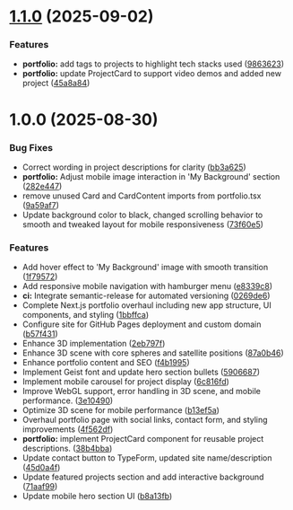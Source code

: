 # [1.1.0](https://github.com/JMDPatterson/portfolio/compare/v1.0.0...v1.1.0) (2025-09-02)


### Features

* **portfolio:** add tags to projects to highlight tech stacks used ([9863623](https://github.com/JMDPatterson/portfolio/commit/9863623135d97167f6366f51a10f4cb1685e54d4))
* **portfolio:** update ProjectCard to support video demos and added new project ([45a8a84](https://github.com/JMDPatterson/portfolio/commit/45a8a84f2aed243e3bf36527f1306db1575f74eb))

# 1.0.0 (2025-08-30)


### Bug Fixes

* Correct wording in project descriptions for clarity ([bb3a625](https://github.com/JMDPatterson/portfolio/commit/bb3a6251e253796f581e4337002473b20a8579a1))
* **portfolio:** Adjust mobile image interaction in 'My Background' section ([282e447](https://github.com/JMDPatterson/portfolio/commit/282e4478cda31e44e9d11c297a8cb392f36dfc79))
* remove unused Card and CardContent imports from portfolio.tsx ([9a59af7](https://github.com/JMDPatterson/portfolio/commit/9a59af7f7f9bb6391cb8f34e425d83ca935bf371))
* Update background color to black, changed scrolling behavior to smooth and tweaked layout for mobile responsiveness ([73f60e5](https://github.com/JMDPatterson/portfolio/commit/73f60e594e65910108bdf84879e0bd51c19a92f5))


### Features

* Add hover effect to 'My Background' image with smooth transition ([1f79572](https://github.com/JMDPatterson/portfolio/commit/1f79572d12993b5e594ee71ba0c005465ba768ae))
* Add responsive mobile navigation with hamburger menu ([e8339c8](https://github.com/JMDPatterson/portfolio/commit/e8339c894731d95be6e10b6cf6d4215f011f0e75))
* **ci:** Integrate semantic-release for automated versioning ([0269de6](https://github.com/JMDPatterson/portfolio/commit/0269de636a425035fc008418f3701164e9bc602c))
* Complete Next.js portfolio overhaul including new app structure, UI components, and styling ([1bbffca](https://github.com/JMDPatterson/portfolio/commit/1bbffca42a7aaf016e7ee016a61aacc1230c65f7))
* Configure site for GitHub Pages deployment and custom domain ([b57f431](https://github.com/JMDPatterson/portfolio/commit/b57f43119742b61f80515b105b13f57964563fa5))
* Enhance 3D implementation ([2eb797f](https://github.com/JMDPatterson/portfolio/commit/2eb797fd9029862da75aed8fcc6b9f80fb2cda9e))
* Enhance 3D scene with core spheres and satellite positions ([87a0b46](https://github.com/JMDPatterson/portfolio/commit/87a0b46a7b210bea6969eecda4c4d310679389a8))
* Enhance portfolio content and SEO ([f4b1995](https://github.com/JMDPatterson/portfolio/commit/f4b19957d2d8b676b3682925722c958d21c1a1bf))
* Implement Geist font and update hero section bullets ([5906687](https://github.com/JMDPatterson/portfolio/commit/5906687bf400f2689e0ae8b7c564f6641e902333))
* Implement mobile carousel for project display ([6c816fd](https://github.com/JMDPatterson/portfolio/commit/6c816fd5ea9376a654c9cd50e9386375ed84acee))
* Improve WebGL support, error handling in 3D scene, and mobile performance. ([3e10490](https://github.com/JMDPatterson/portfolio/commit/3e1049099e011735692eec13b3b3dac959ef0c2e))
* Optimize 3D scene for mobile performance ([b13ef5a](https://github.com/JMDPatterson/portfolio/commit/b13ef5ae4a1b06fcaa7ef50733a87993e40f60e0))
* Overhaul portfolio page with social links, contact form, and styling improvements ([4f562df](https://github.com/JMDPatterson/portfolio/commit/4f562dfdd3bd5b146ab573c185700f7c149f5fbc))
* **portfolio:** implement ProjectCard component for reusable project descriptions. ([38b4bba](https://github.com/JMDPatterson/portfolio/commit/38b4bba5d7bcfb7cfea5f3cc5197fbe0b6c32273))
* Update contact button to TypeForm, updated site name/description ([45d0a4f](https://github.com/JMDPatterson/portfolio/commit/45d0a4f31d938ea196f9fab20f07533ab3e0f9e4))
* Update featured projects section and add interactive background ([71aaf99](https://github.com/JMDPatterson/portfolio/commit/71aaf99ca3a0f3a52d5f8371252169ec39e2ab38))
* Update mobile hero section UI ([b8a13fb](https://github.com/JMDPatterson/portfolio/commit/b8a13fb46afbaa9f01f7fee3d8bcd750cbb671ad))
